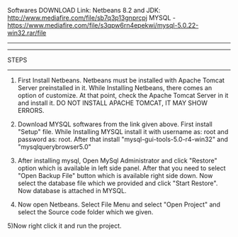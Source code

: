 
Softwares DOWNLOAD Link:
Netbeans 8.2 and JDK: http://www.mediafire.com/file/sb7q3p13gnprcpj
MYSQL - https://www.mediafire.com/file/s3qpw6rn4epekwi/mysql-5.0.22-win32.rar/file
***************************************************

***************************************************
STEPS
***************************************************

1) First Install Netbeans. Netbeans must be installed with Apache Tomcat Server preinstalled in it. While Installing Netbeans, there comes an option of customize. At that point, check the Apache Tomcat Server in it and install it. DO NOT INSTALL APACHE TOMCAT, IT MAY SHOW ERRORS.

2) Download MYSQL softwares from the link given above. First install "Setup" file. While Installing MYSQL install it with username as: root and password as: root.  After that install "mysql-gui-tools-5.0-r4-win32" and "mysqlquerybrowser5.0"

3) After installing mysql, Open MySql Administrator and click "Restore" option which is available in left side panel. After that you need to select "Open Backup File" button which is available right side down. Now select the database file which we provided and click "Start Restore". Now database is attached in MYSQL.

4) Now open Netbeans. Select File Menu and select "Open Project" and select the Source code folder which we given.

5)Now right click it and run the project.
